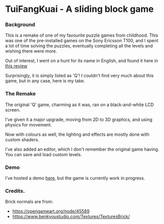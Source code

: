 # TuiFangKuai - A sliding block game

### Background

This is a remake of one of my favourite puzzle games from childhood. This was one of the pre-installed games on the Sony Ericsson T100, and I spent a lot of time solving the puzzles, eventually completing all the levels and wishing there were more.

Out of interest, I went on a hunt for its name in English, and found it here  in [this review](https://www.youtube.com/watch?v=WtXvN3HpOKg)

Surprisingly, it is simply listed as 'Q'! I couldn't find very much about this game, but in any case, here is my take.

### The Remake

The original 'Q' game, charming as it was, ran on a black-and-white LCD screen.

I've given it a major upgrade, moving from 2D to 3D graphics, and using physics for movement.

Now with colours as well, the lighting and effects are mostly done with custom shaders.

I've also added an editor, which I don't remember the original game having. You can save and load custom levels.

### Demo

I've hosted a demo [here](https://radiositymap.github.io/tfkbuild/), but the game is currently work in progress.

### Credits.

Brick normals are from:

- https://opengameart.org/node/45589
- https://www.benkyoustudio.com/Textures/TexturesBrick/
